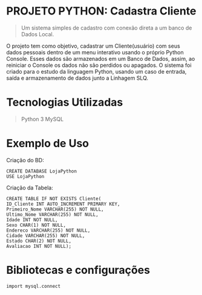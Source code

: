 # PROJETO PYTHON: Cadastra Cliente

> Um sistema simples de cadastro com conexão direta a um banco de Dados Local.

   O projeto tem como objetivo, cadastrar um Cliente(usuário) com seus dados pessoais dentro de um menu interativo
usando o próprio Python Console.
    Esses dados são armazenados em um Banco de Dados, assim, ao reiniciar o Console os dados não são perdidos ou
apagados.
    O sistema foi criado para o estudo da linguagem Python, usando um caso de entrada, saída e armazenamento de dados
junto a Linhagem SLQ.

# Tecnologias Utilizadas
> Python 3
> MySQL

# Exemplo de Uso

Criação do BD:
```
CREATE DATABASE LojaPython
USE LojaPython
```

Criação da Tabela:
```
CREATE TABLE IF NOT EXISTS Cliente(
ID_Cliente INT AUTO_INCREMENT PRIMARY KEY,
Primeiro_Nome VARCHAR(255) NOT NULL,
Ultimo_Nome VARCHAR(255) NOT NULL,
Idade INT NOT NULL,
Sexo CHAR(1) NOT NULL,
Endereco VARCHAR(255) NOT NULL,
Cidade VARCHAR(255) NOT NULL,
Estado CHAR(2) NOT NULL,
Avaliacao INT NOT NULL);
```

# Bibliotecas e configurações

```
import mysql.connect
```
